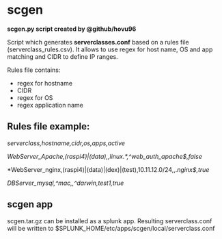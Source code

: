 # scgen
**scgen.py script created by @github/hovu96**

Script which generates **serverclasses.conf** based on a rules file (serverclass_rules.csv). It allows to use regex for host name, OS and app matching and CIDR to define IP ranges. 

Rules file contains:
- regex for hostname
- CIDR
- regex for OS
- regex application name

## Rules file example:
*serverclass,hostname,cidr,os,apps,active*

*WebServer_Apache,(raspi4)|(data),,linux.\*,^web_auth_apache$,false*
 
*WebServer_nginx,(raspi4)|(data)|(dex)|(test),10.11.12.0/24,,.*nginx$,true*

*DBServer_mysql,^mac,,^darwin,test1,true*

## scgen app
scgen.tar.gz can be installed as a splunk app. 
Resulting serverclass.conf will be written to $SPLUNK_HOME/etc/apps/scgen/local/serverclass.conf

